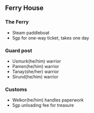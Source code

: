 ## Ferry House

### The Ferry
- Steam paddleboat
- 5gp for one-way ticket, takes one day

### Guard post
- Usmurk(he/him) warrior
- Pamen(he/him) warrior
- Tanay(she/her) warrior
- Sirund(he/him) warrior

### Customs
- Welkor(he/him) handles paperwork
- 5gp unloading fee for treasure